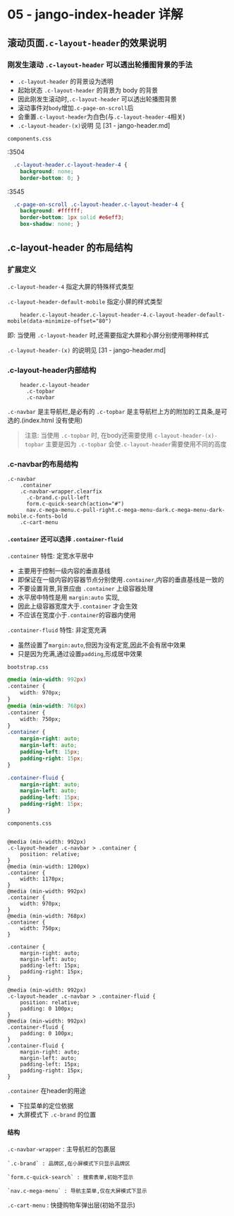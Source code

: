 # 05 - jango-index-header 详解

## 滚动页面`.c-layout-header`的效果说明

### 刚发生滚动 `.c-layout-header` 可以透出轮播图背景的手法

- `.c-layout-header` 的背景设为透明
- 起始状态 `.c-layout-header` 的背景为 body 的背景
- 因此刚发生滚动时,`.c-layout-header` 可以透出轮播图背景
- 滚动事件对`body`增加`.c-page-on-scroll`后
- 会重置`.c-layout-header`为白色(与`.c-layout-header-4`相关)
- `.c-layout-header-(x)`说明 见 [31 -  jango-header.md]


`components.css`

:3504

```css
  .c-layout-header.c-layout-header-4 {
    background: none;
    border-bottom: 0; }
```

:3545

```css
  .c-page-on-scroll .c-layout-header.c-layout-header-4 {
    background: #ffffff;
    border-bottom: 1px solid #e6eff3;
    box-shadow: none; }
```

## .c-layout-header 的布局结构

### 扩展定义

`.c-layout-header-4` 指定大屏的特殊样式类型

`.c-layout-header-default-mobile` 指定小屏的样式类型

```jade
	header.c-layout-header.c-layout-header-4.c-layout-header-default-mobile(data-minimize-offset="80")
```

即: 当使用 `.c-layout-header` 时,还需要指定大屏和小屏分别使用哪种样式

`.c-layout-header-(x)` 的说明见 [31 -  jango-header.md]

### .c-layout-header内部结构

```jade
	header.c-layout-header
	  .c-topbar
	  .c-navbar
```

`.c-navbar` 是主导航栏,是必有的 
`.c-topbar` 是主导航栏上方的附加的工具条,是可选的.(index.html 没有使用)


> 注意:
> 当使用 `.c-topbar` 时, 在body还需要使用 `c-layout-header-(x)-topbar`
> 主要是因为 `.c-topbar` 会使`.c-layout-header`需要使用不同的高度

### .c-navbar的布局结构

```jade
.c-navbar
	.container
    .c-navbar-wrapper.clearfix
      .c-brand.c-pull-left
      form.c-quick-search(action="#")
      nav.c-mega-menu.c-pull-right.c-mega-menu-dark.c-mega-menu-dark-mobile.c-fonts-bold
    .c-cart-menu
```

#### `.container` 还可以选择 `.container-fluid`

`.container` 特性: 定宽水平居中

- 主要用于控制一级内容的垂直基线
- 即保证在一级内容的容器节点分别使用`.container`,内容的垂直基线是一致的
- 不要设置背景,背景应由 `.container` 上级容器处理
- 水平居中特性是用 `margin:auto` 实现,
- 因此上级容器宽度大于`.container` 才会生效
- 不应该在宽度小于`.container`的容器内使用

`.container-fluid` 特性: 非定宽充满

- 虽然设置了`margin:auto`,但因为没有定宽,因此不会有居中效果
- 只是因为充满,通过设置`padding`,形成居中效果

`bootstrap.css`

```css
@media (min-width: 992px)
.container {
    width: 970px;
}
@media (min-width: 768px)
.container {
    width: 750px;
}
.container {
    margin-right: auto;
    margin-left: auto;
    padding-left: 15px;
    padding-right: 15px;
}

.container-fluid {
    margin-right: auto;
    margin-left: auto;
    padding-left: 15px;
    padding-right: 15px;
}

```

`components.css`

```

@media (min-width: 992px)
.c-layout-header .c-navbar > .container {
    position: relative;
}
@media (min-width: 1200px)
.container {
    width: 1170px;
}
@media (min-width: 992px)
.container {
    width: 970px;
}
@media (min-width: 768px)
.container {
    width: 750px;
}

.container {
    margin-right: auto;
    margin-left: auto;
    padding-left: 15px;
    padding-right: 15px;
}

@media (min-width: 992px)
.c-layout-header .c-navbar > .container-fluid {
    position: relative;
    padding: 0 100px;
}
@media (min-width: 992px)
.container-fluid {
    padding: 0 100px;
}
.container-fluid {
    margin-right: auto;
    margin-left: auto;
    padding-left: 15px;
    padding-right: 15px;
}

```

`.container` 在header的用途

- 下拉菜单的定位依据
- 大屏模式下 `.c-brand` 的位置

#### 结构

`.c-navbar-wrapper` : 主导航栏的包裹层
  
    `.c-brand` : 品牌区,在小屏模式下只显示品牌区

    `form.c-quick-search` : 搜索表单,初始不显示

    `nav.c-mega-menu` : 导航主菜单,仅在大屏模式下显示

`.c-cart-menu` : 快捷购物车弹出层(初始不显示)

